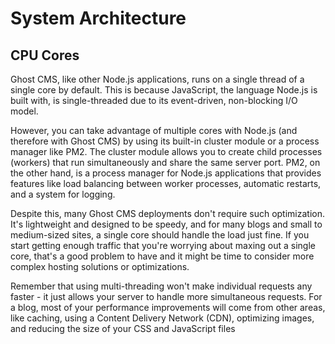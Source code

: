 # System Architecture

## CPU Cores

Ghost CMS, like other Node.js applications, runs on a single thread of a single core by default. This is because JavaScript, the language Node.js is built with, is single-threaded due to its event-driven, non-blocking I/O model.

However, you can take advantage of multiple cores with Node.js (and therefore with Ghost CMS) by using its built-in cluster module or a process manager like PM2. The cluster module allows you to create child processes (workers) that run simultaneously and share the same server port. PM2, on the other hand, is a process manager for Node.js applications that provides features like load balancing between worker processes, automatic restarts, and a system for logging.

Despite this, many Ghost CMS deployments don't require such optimization. It's lightweight and designed to be speedy, and for many blogs and small to medium-sized sites, a single core should handle the load just fine. If you start getting enough traffic that you're worrying about maxing out a single core, that's a good problem to have and it might be time to consider more complex hosting solutions or optimizations.

Remember that using multi-threading won't make individual requests any faster - it just allows your server to handle more simultaneous requests. For a blog, most of your performance improvements will come from other areas, like caching, using a Content Delivery Network (CDN), optimizing images, and reducing the size of your CSS and JavaScript files

